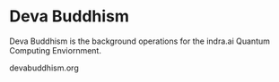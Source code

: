 # Deva Buddhism

Deva Buddhism is the background operations for the indra.ai Quantum Computing Enviornment. 

devabuddhism.org


